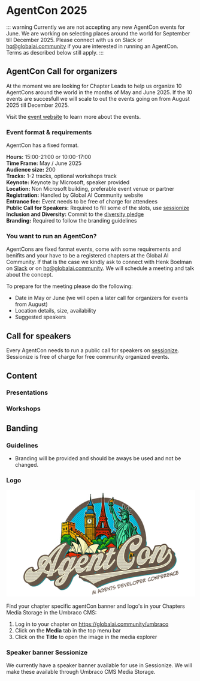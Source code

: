 <link href="/css/agentcon.css" rel="stylesheet"></link>

# AgentCon 2025



::: warning
Currently we are not accepting any new AgentCon events for June. We are working on selecting places around the world for September till December 2025. 
Please connect with us on Slack or hq@globalai.community if you are interested in running an AgentCon. Terms as described below still apply.
:::



## AgentCon Call for organizers
At the moment we are looking for Chapter Leads to help us organize 10 AgentCons around the world in the months of May and June 2025. If the 10 events are succesfull we will scale to out the events going on from August 2025 till December 2025.

Visit the [event website](https://agentcon.dev/) to learn more about the events.

### Event format & requirements
AgentCon has a fixed format.    
    
**Hours:** 15:00-21:00 or 10:00-17:00  
**Time Frame:** May / June 2025     
**Audience size:** 200   
**Tracks:** 1-2 tracks, optional workshops track    
**Keynote:** Keynote by Microsoft, speaker provided    
**Location:** Non Microsoft building, preferable event venue or partner    
**Registration:** Handled by Global AI Community website    
**Entrance fee:** Event needs to be free of charge for attendees    
**Public Call for Speakers:** Required to fill some of the slots, use [sessionize](https://sessionize.com/)    
**Inclusion and Diversity:** Commit to the [diversity pledge](https://globalai.community/about/diversity-pledge/)    
**Branding:** Required to follow the branding guidelines

### You want to run an AgentCon?
AgentCons are fixed format events, come with some requirements and benifits and your have to be a registered chapters at the Global AI Community. If that is the case we kindly ask to connect with Henk Boelman on [Slack](https://gaic.io/join-slack) or on hq@globalai.community. We will schedule a meeting and talk about the concept.

To prepare for the meeting please do the following:     
- Date in May or June (we will open a later call for organizers for events from August)
- Location details, size, availability
- Suggested speakers

## Call for speakers
Every AgentCon needs to run a public call for speakers on [sessionize](https://sessionize.com/). Sessionize is free of charge for free community organized events.

## Content

### Presentations

### Workshops

## Banding

### Guidelines
- Branding will be provided and should be aways be used and not be changed.

### Logo
![MainLogo](/media/agentcon/agentcon_banner_v3.jpg)

Find your chapter specific agentCon banner and logo's in your Chapters Media Storage in the Umbraco CMS:
1. Log in to your chapter on https://globalai.community/umbraco
2. Click on the **Media** tab in the top menu bar
3. Click on the **Title** to open the image in the media explorer

### Speaker banner Sessionize
We currently have a speaker banner available for use in Sessionize. We will make these available through Umbraco CMS Media Storage.